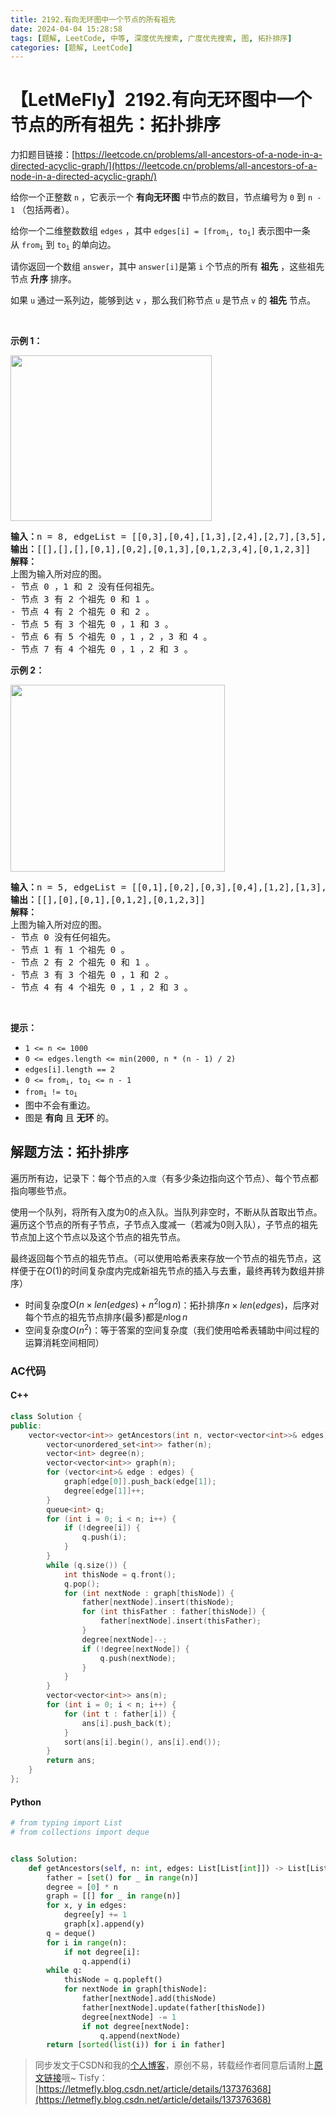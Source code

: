 ```yaml
---
title: 2192.有向无环图中一个节点的所有祖先
date: 2024-04-04 15:28:58
tags: [题解, LeetCode, 中等, 深度优先搜索, 广度优先搜索, 图, 拓扑排序]
categories: [题解, LeetCode]
---
```


# 【LetMeFly】2192.有向无环图中一个节点的所有祖先：拓扑排序

力扣题目链接：[https://leetcode.cn/problems/all-ancestors-of-a-node-in-a-directed-acyclic-graph/](https://leetcode.cn/problems/all-ancestors-of-a-node-in-a-directed-acyclic-graph/)

<p>给你一个正整数&nbsp;<code>n</code>&nbsp;，它表示一个 <strong>有向无环图</strong>&nbsp;中节点的数目，节点编号为&nbsp;<code>0</code>&nbsp;到&nbsp;<code>n - 1</code>&nbsp;（包括两者）。</p>

<p>给你一个二维整数数组&nbsp;<code>edges</code>&nbsp;，其中&nbsp;<code>edges[i] = [from<sub>i</sub>, to<sub>i</sub>]</code>&nbsp;表示图中一条从&nbsp;<code>from<sub>i</sub></code>&nbsp;到&nbsp;<code>to<sub>i</sub></code>&nbsp;的单向边。</p>

<p>请你返回一个数组&nbsp;<code>answer</code>，其中<em>&nbsp;</em><code>answer[i]</code>是第&nbsp;<code>i</code>&nbsp;个节点的所有&nbsp;<strong>祖先</strong>&nbsp;，这些祖先节点&nbsp;<strong>升序</strong>&nbsp;排序。</p>

<p>如果 <code>u</code>&nbsp;通过一系列边，能够到达 <code>v</code>&nbsp;，那么我们称节点 <code>u</code>&nbsp;是节点 <code>v</code>&nbsp;的 <strong>祖先</strong>&nbsp;节点。</p>

<p>&nbsp;</p>

<p><strong>示例 1：</strong></p>

<p><img alt="" src="https://assets.leetcode.com/uploads/2019/12/12/e1.png" style="width: 322px; height: 265px;"></p>

<pre><b>输入：</b>n = 8, edgeList = [[0,3],[0,4],[1,3],[2,4],[2,7],[3,5],[3,6],[3,7],[4,6]]
<b>输出：</b>[[],[],[],[0,1],[0,2],[0,1,3],[0,1,2,3,4],[0,1,2,3]]
<strong>解释：</strong>
上图为输入所对应的图。
- 节点 0 ，1 和 2 没有任何祖先。
- 节点 3 有 2 个祖先 0 和 1 。
- 节点 4 有 2 个祖先 0 和 2 。
- 节点 5 有 3 个祖先 0 ，1 和 3 。
- 节点 6 有 5 个祖先 0 ，1 ，2 ，3 和 4 。
- 节点 7 有 4 个祖先 0 ，1 ，2 和 3 。
</pre>

<p><strong>示例 2：</strong></p>

<p><img alt="" src="https://assets.leetcode.com/uploads/2019/12/12/e2.png" style="width: 343px; height: 299px;"></p>

<pre><b>输入：</b>n = 5, edgeList = [[0,1],[0,2],[0,3],[0,4],[1,2],[1,3],[1,4],[2,3],[2,4],[3,4]]
<b>输出：</b>[[],[0],[0,1],[0,1,2],[0,1,2,3]]
<strong>解释：</strong>
上图为输入所对应的图。
- 节点 0 没有任何祖先。
- 节点 1 有 1 个祖先 0 。
- 节点 2 有 2 个祖先 0 和 1 。
- 节点 3 有 3 个祖先 0 ，1 和 2 。
- 节点 4 有 4 个祖先 0 ，1 ，2 和 3 。
</pre>

<p>&nbsp;</p>

<p><strong>提示：</strong></p>

<ul>
	<li><code>1 &lt;= n &lt;= 1000</code></li>
	<li><code>0 &lt;= edges.length &lt;= min(2000, n * (n - 1) / 2)</code></li>
	<li><code>edges[i].length == 2</code></li>
	<li><code>0 &lt;= from<sub>i</sub>, to<sub>i</sub> &lt;= n - 1</code></li>
	<li><code>from<sub>i</sub> != to<sub>i</sub></code></li>
	<li>图中不会有重边。</li>
	<li>图是 <strong>有向</strong> 且 <strong>无环</strong> 的。</li>
</ul>


    
## 解题方法：拓扑排序

遍历所有边，记录下：每个节点的```入度```（有多少条边指向这个节点）、每个节点都指向哪些节点。

使用一个队列，将所有入度为0的点入队。当队列非空时，不断从队首取出节点。遍历这个节点的所有子节点，子节点入度减一（若减为0则入队），子节点的祖先节点加上这个节点以及这个节点的祖先节点。

最终返回每个节点的祖先节点。（可以使用哈希表来存放一个节点的祖先节点，这样便于在$O(1)$的时间复杂度内完成新祖先节点的插入与去重，最终再转为数组并排序）

+ 时间复杂度$O(n\times len(edges) + n^2\log n)$：拓扑排序$n\times len(edges)$，后序对每个节点的祖先节点排序(最多)都是$n\log n$
+ 空间复杂度$O(n^2)$：等于答案的空间复杂度（我们使用哈希表辅助中间过程的运算消耗空间相同）

### AC代码

#### C++

```cpp
class Solution {
public:
    vector<vector<int>> getAncestors(int n, vector<vector<int>>& edges) {
        vector<unordered_set<int>> father(n);
        vector<int> degree(n);
        vector<vector<int>> graph(n);
        for (vector<int>& edge : edges) {
            graph[edge[0]].push_back(edge[1]);
            degree[edge[1]]++;
        }
        queue<int> q;
        for (int i = 0; i < n; i++) {
            if (!degree[i]) {
                q.push(i);
            }
        }
        while (q.size()) {
            int thisNode = q.front();
            q.pop();
            for (int nextNode : graph[thisNode]) {
                father[nextNode].insert(thisNode);
                for (int thisFather : father[thisNode]) {
                    father[nextNode].insert(thisFather);
                }
                degree[nextNode]--;
                if (!degree[nextNode]) {
                    q.push(nextNode);
                }
            }
        }
        vector<vector<int>> ans(n);
        for (int i = 0; i < n; i++) {
            for (int t : father[i]) {
                ans[i].push_back(t);
            }
            sort(ans[i].begin(), ans[i].end());
        }
        return ans;
    }
};
```

#### Python

```python
# from typing import List
# from collections import deque


class Solution:
    def getAncestors(self, n: int, edges: List[List[int]]) -> List[List[int]]:
        father = [set() for _ in range(n)]
        degree = [0] * n
        graph = [[] for _ in range(n)]
        for x, y in edges:
            degree[y] += 1
            graph[x].append(y)
        q = deque()
        for i in range(n):
            if not degree[i]:
                q.append(i)
        while q:
            thisNode = q.popleft()
            for nextNode in graph[thisNode]:
                father[nextNode].add(thisNode)
                father[nextNode].update(father[thisNode])
                degree[nextNode] -= 1
                if not degree[nextNode]:
                    q.append(nextNode)
        return [sorted(list(i)) for i in father]
```

> 同步发文于CSDN和我的[个人博客](https://blog.letmefly.xyz/)，原创不易，转载经作者同意后请附上[原文链接](https://blog.letmefly.xyz/2024/04/04/LeetCode%202192.%E6%9C%89%E5%90%91%E6%97%A0%E7%8E%AF%E5%9B%BE%E4%B8%AD%E4%B8%80%E4%B8%AA%E8%8A%82%E7%82%B9%E7%9A%84%E6%89%80%E6%9C%89%E7%A5%96%E5%85%88/)哦~
> Tisfy：[https://letmefly.blog.csdn.net/article/details/137376368](https://letmefly.blog.csdn.net/article/details/137376368)
